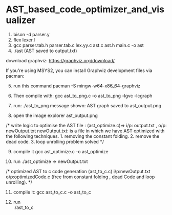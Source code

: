 # AST_based_code_optimizer_and_visualizer

1.  bison -d parser.y
2.  flex lexer.l
3.  gcc parser.tab.h parser.tab.c lex.yy.c ast.c ast.h main.c -o ast
4.  ./ast
    (AST saved to output.txt)


download graphviz:    https://graphviz.org/download/
 
If you're using MSYS2, you can install Graphviz development files via pacman:

5.  run this command
    pacman -S mingw-w64-x86_64-graphviz


6.  Then compile with:
    gcc ast_to_png.c -o ast_to_png -lgvc -lcgraph


7.  run:
    ./ast_to_png
    message shown: AST graph saved to ast_output.png

8.  open the image
    explorer ast_output.png

/* 
    write logic to optimise the AST file : (ast_optimize.c)=> i/p: output.txt  , o/p: newOutput.txt
    newOutput.txt:  is a file in which we have AST optimized with the following techniques.
    1. removing the constant folding.
    2. remove the dead code.
    3. loop unrolling problem solved
*/

9.  compile it
    gcc ast_optimize.c -o ast_optimize

10. run
    ./ast_optimize		=> newOutput.txt

/*
    optimized AST to c code generation (ast_to_c.c)
    i/p:newOutput.txt
    o/p:optimizedCode.c (free from constant folding , dead Code and loop unrolling).
*/

11. compile it: 
    gcc ast_to_c.c -o ast_to_c

12. run  
    ./ast_to_c





